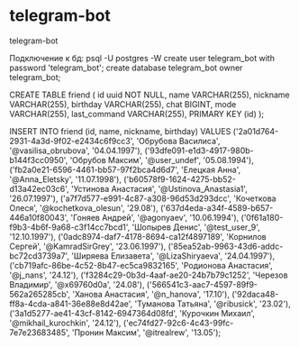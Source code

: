 # telegram-bot
telegram-bot

Подключение к бд: psql -U postgres -W 
create user telegram_bot with password 'telegram_bot';
create database telegram_bot owner telegram_bot;


CREATE TABLE friend (
    id uuid NOT NULL,
    name VARCHAR(255),
    nickname VARCHAR(255),
    birthday VARCHAR(255),
    chat BIGINT, 
    mode VARCHAR(255), 
    last_command VARCHAR(255),
    PRIMARY KEY (id)
);

INSERT INTO friend (id, name, nickname, birthday)
VALUES ('2a01d764-2931-4a3d-9f02-e2434c6f9cc3', 'Обрубова Василиса', '@vasilisa_obrubova', '04.04.1997'),
('93dfe091-e1d3-4917-980b-b144f3cc0950', 'Обрубов Максим', '@user_undef', '05.08.1994'),
('fb2a0e21-6596-4461-bb57-97f2bca4d6d7', 'Елецкая Анна', '@Anna_Eletsky', '11.07.1998'),
('b60578f9-1624-4275-bb52-d13a42ec03c6', 'Устинова Анастасия', '@Ustinova_Anastasia1', '26.07.1997'),
('a7f7d577-e991-4c87-a308-96d53d293dcc', 'Кочеткова Олеся', '@kochetkova_olesun', '29.08'),
('637d4eda-a34f-4589-b657-446a10f80043', 'Гоняев Андрей', '@agonyaev', '10.06.1994'),
('0f61a180-f9b3-4b6f-9a68-c3f14cc7bcd1', 'Шопырев Денис', '@test_user_9', '12.10.1997'),
('0adc8974-daf7-4178-8694-ca12f4897189', 'Корнилов Сергей', '@KamradSirGrey', '23.06.1997'),
('85ea52ab-9963-43d6-addc-bc72cd3739a7', 'Ширяева Елизавета', '@LizaShiryaeva', '24.04.1997'),
('cb719afc-86be-4c52-8b47-ec5ca9832165', 'Родионова Анастасия', '@j_nans', '24.12'),
('f3284c29-0b3d-4aaf-ae20-24b7b79c1252', 'Черезов Владимир', '@x69760d0a', '24.08'),
('566541c3-aac7-4597-89f9-562a265285cb', 'Ханова Анастасия', '@n_hanova', '17.10'),
('92daca48-ff8a-4cda-a841-36e88e8d42ae', 'Туманова Татьяна', '@ribusick', '23.02'),
('3a1d5277-ae41-43cf-8142-6947364d08fd', 'Курочкин Михаил', '@mikhail_kurochkin', '24.12'),
('ec74fd27-92c6-4c43-99fc-7e7e23683485', 'Пронин Максим', '@itrealrew', '13.05');

